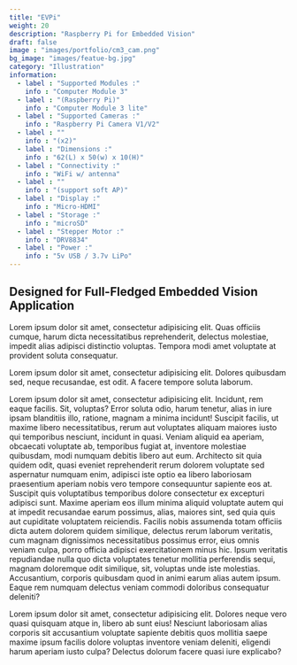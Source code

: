 ```yaml
---
title: "EVPi"
weight: 20
description: "Raspberry Pi for Embedded Vision"
draft: false
image : "images/portfolio/cm3_cam.png"
bg_image: "images/featue-bg.jpg"
category: "Illustration"
information:
  - label : "Supported Modules :"
    info : "Computer Module 3"
  - label : "(Raspberry Pi)"
    info : "Computer Module 3 lite"
  - label : "Supported Cameras :"
    info : "Raspberry Pi Camera V1/V2"
  - label : ""
    info : "(x2)"
  - label : "Dimensions :"
    info : "62(L) x 50(w) x 10(H)"
  - label : "Connectivity :"
    info : "WiFi w/ antenna"
  - label : ""
    info : "(support soft AP)"    
  - label : "Display :"
    info : "Micro-HDMI"
  - label : "Storage :"
    info : "microSD"
  - label : "Stepper Motor :"
    info : "DRV8834"
  - label : "Power :"
    info : "5v USB / 3.7v LiPo"
---
```


## Designed for Full-Fledged Embedded Vision Application

Lorem ipsum dolor sit amet, consectetur adipisicing elit. Quas officiis cumque, harum dicta necessitatibus
reprehenderit, delectus molestiae, impedit alias adipisci distinctio voluptas. Tempora modi amet voluptate
at provident soluta consequatur.

Lorem ipsum dolor sit amet, consectetur adipisicing elit. Dolores quibusdam sed, neque recusandae, est
odit. A facere tempore soluta laborum.

Lorem ipsum dolor sit amet, consectetur adipisicing elit. Incidunt, rem eaque facilis. Sit, voluptas?
Error soluta odio, harum tenetur, alias in iure ipsam blanditiis illo, ratione, magnam a minima incidunt!
Suscipit facilis, ut maxime libero necessitatibus, rerum aut voluptates aliquam maiores iusto qui
temporibus nesciunt, incidunt in quasi. Veniam aliquid ea aperiam, obcaecati voluptate ab, temporibus
fugiat at, inventore molestiae quibusdam, modi numquam debitis libero aut eum. Architecto sit quia quidem
odit, quasi eveniet reprehenderit rerum dolorem voluptate sed aspernatur numquam enim, adipisci iste optio
ea libero laboriosam praesentium aperiam nobis vero tempore consequuntur sapiente eos at. Suscipit quis
voluptatibus temporibus dolore consectetur ex excepturi adipisci sunt. Maxime aperiam eos illum minima
aliquid voluptate autem qui at impedit recusandae earum possimus, alias, maiores sint, sed quia quis aut
cupiditate voluptatem reiciendis. Facilis nobis assumenda totam officiis dicta autem dolorem quidem
similique, delectus rerum laborum veritatis, cum magnam dignissimos necessitatibus possimus error, eius
omnis veniam culpa, porro officia adipisci exercitationem minus hic. Ipsum veritatis repudiandae nulla quo
dicta voluptates tenetur mollitia perferendis sequi, magnam doloremque odit similique, sit, voluptas unde
iste molestias. Accusantium, corporis quibusdam quod in animi earum alias autem ipsum. Eaque rem numquam
delectus veniam commodi doloribus consequatur deleniti?

Lorem ipsum dolor sit amet, consectetur adipisicing elit. Dolores neque vero quasi quisquam atque in,
libero ab sunt eius! Nesciunt laboriosam alias corporis sit accusantium voluptate sapiente debitis quos
mollitia saepe maxime ipsum facilis dolore voluptas inventore veniam deleniti, eligendi harum aperiam iusto
culpa? Delectus dolorum facere quasi iure explicabo?
